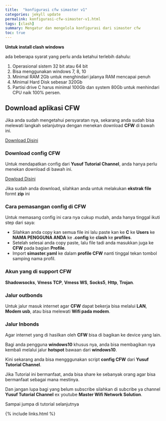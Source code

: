 ```yaml
---
title:  "konfigurasi cfw simaster v1"
categories: jekyll update
permalink: konfigurasi-cfw-simaster-v1.html
tags: [clash]
summary: Mengatur dan mengelola konfigurasi dari simaster cfw
toc: true
---
```


**Untuk install clash windows**

ada beberapa syarat yang perlu anda ketahui terlebih dahulu:

1. Operasional sistem 32 bit atau 64 bit
1. Bisa menggunakan windows 7, 8, 10
1. Minimal RAM 2Gb untuk menghindari jalanya RAM mencapai penuh
1. Minimal Hard Disk sebesar 320Gb
1. Partisi drive C harus minimal 100Gb dan system 80Gb untuk menhindari CPU naik 100% persen.

## Download aplikasi CFW

Jika anda sudah mengetahui persyaratan nya, sekarang anda sudah bisa melewati langkah selanjutnya dengan menekan download **CFW** di bawah ini.

[Download Disini](https://www.mediafire.com/file/jr4hxgrxj2v5pne/simastercfw.zip/file)

### Download config CFW

Untuk mendapatkan config dari **Yusuf Tutorial Channel**, anda hanya perlu menekan download di bawah ini.

[Dowload Disini](https://sfile.mobi/aJZH6yG3oOp)

Jika sudah anda download, silahkan anda untuk melakukan **ekstrak file** formt **zip** ini

### Cara pemasangan config di CFW

Untuk memasang config ini cara nya cukup mudah, anda hanya tinggal ikuti step dari saya:

- Silahkan anda copy kan semua file ini lalu paste kan ke **C** ke **Users** ke **NAMA PENGGUNA ANDA** ke **.config** ke **clash** ke **profiles**.
- Setelah selesai anda copy paste, lalu file tadi anda masukkan juga ke **CFW** pada bagian **Profile**.
- Import **simaster.yaml** ke dalam **profile CFW** nanti tinggal tekan tombol samping nama profil.

### Akun yang di support CFW

**Shadowsocks**, **Vmess TCP**, **Vmess WS**, **Socks5**, **Http**, **Trojan**.

### Jalur outbonds

Untuk jalur masuk internet agar **CFW** dapat bekerja bisa melalui **LAN**, **Modem usb**, atau bisa melewati **Wifi pada modem**.

### Jalur Inbonds

Agar internet yang di hasilkan oleh **CFW** bisa di bagikan ke device yang lain.

Bagi anda pengguna **windows10** khusus nya, anda bisa membagikan nya kembali melalui jalur **hotspot** bawaan dari **windows10**.

Kini sekarang anda bisa mengggunakan script **config CFW** dari **Yusuf Tutorial Channel**.
  
Jika Tutorial ini bermanfaat, anda bisa share ke sebanyak orang agar bisa bermanfaat sebagai mana mestinya.

Dan jangan lupa bagi yang belum subscribe silahkan di subcribe ya channel **Yusuf Tutorial Channel** ex youtube **Master Wifi Network Solution**.

Sampai jumpa di tutorial selanjutnya

{% include links.html %}
